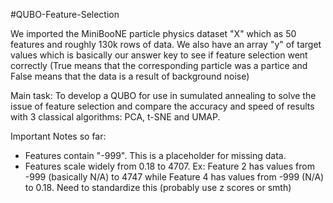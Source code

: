 #QUBO-Feature-Selection

We imported the MiniBooNE particle physics dataset "X" which as 50 features and roughly 130k rows of data. 
We also have an array "y" of target values which is basically our answer key to see if feature selection went correctly (True means that the corresponding particle was a partice and False means that the data is a result of background noise)

Main task: To develop a QUBO for use in sumulated annealing to solve the issue of feature selection and compare the accuracy and speed of results with 3 classical algorithms: PCA, t-SNE and UMAP.

Important Notes so far:
- Features contain "-999". This is a placeholder for missing data.
- Features scale widely from 0.18 to 4707.
Ex: Feature 2 has values from -999 (basically N/A) to 4747 while Feature 4 has values from -999 (N/A) to 0.18.
Need to standardize this (probably use z scores or smth)